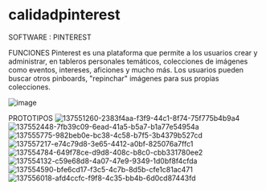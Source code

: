 # calidadpinterest

SOFTWARE : PINTEREST

FUNCIONES
Pinterest es una plataforma que permite a los usuarios crear y administrar, en tableros personales temáticos, colecciones de imágenes como eventos, intereses, aficiones y mucho más. Los usuarios pueden buscar otros pinboards, "repinchar" imágenes para sus propias colecciones.

![image](https://user-images.githubusercontent.com/52264444/137560982-e6e5ac93-6178-4817-be01-8c4f28480b96.png)

PROTOTIPOS
![137551260-2383f4aa-f3f9-44c1-8f74-75f775b4b9a4](https://user-images.githubusercontent.com/52264444/137568950-c8042b47-0563-4eca-9d88-0204fc8036a1.png)
![137552448-7fb39c09-6ead-41a5-b5a7-b1a77e54954a](https://user-images.githubusercontent.com/52264444/137568953-e59b0165-9a07-4b40-9519-4895cee9ca6b.png)
![137555775-982beb0e-bc38-4c58-b7f5-3b4379b527cd](https://user-images.githubusercontent.com/52264444/137568969-ee8388bf-a824-4578-af4a-f15cfa23f1c9.png)
![137557217-e74c79d8-3e65-4412-a0bf-825076a7ffc1](https://user-images.githubusercontent.com/52264444/137568975-b7406429-33e6-4351-a8ce-d4d475b05627.png)
![137554784-649f78ce-d9d8-408c-b8c0-cbb331780ee2](https://user-images.githubusercontent.com/52264444/137568974-6d4d2a3a-ed03-4ed2-927f-0b80975e0847.jpg)
![137554132-c59e68d8-4a07-47e9-9349-1d0bf8f4cfda](https://user-images.githubusercontent.com/52264444/137568979-99a435b8-979e-41e0-94eb-d8be425e6c5c.jpg)
![137554590-bfe6cd17-f3c5-4c7b-8d5b-cfe1c81ac471](https://user-images.githubusercontent.com/52264444/137568983-20dee805-f2fa-49a6-a326-b23a577b43dc.png)
![137556018-afd4ccfc-f9f8-4c35-bb4b-6d0cd87443fd](https://user-images.githubusercontent.com/52264444/137568986-917252b8-a044-49fa-b237-21413d17c902.png)
